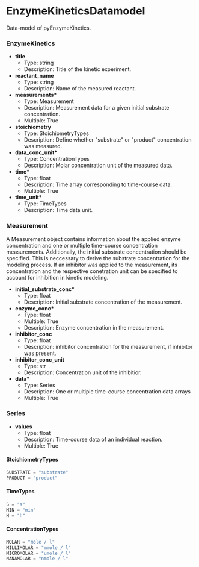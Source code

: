 # EnzymeKineticsDatamodel

Data-model of pyEnzymeKinetics.

### EnzymeKinetics

- __title__
  - Type: string
  - Description: Title of the kinetic experiment.
- __reactant_name__
  - Type: string
  - Description: Name of the measured reactant.
- __measurements*__
  - Type: Measurement
  - Description: Measurement data for a given initial substrate concentration.
  - Multiple: True
- __stoichiometry__
  - Type: StoichiometryTypes
  - Description: Define whether "substrate" or "product" concentration was measured.
- __data_conc_unit*__
  - Type: ConcentrationTypes
  - Description: Molar concentration unit of the measured data.
- __time*__
  - Type: float
  - Description: Time array corresponding to time-course data.
  - Multiple: True
- __time_unit*__
  - Type: TimeTypes
  - Description: Time data unit.

### Measurement

A Measurement object contains information about the applied enzyme concentration and one or multiple time-course concentration measurements. Additionally, the initial substrate concentration should be specified. This is neccessary to derive the substrate concentration for the modeling process. If an inhibitor was applied to the measurement, its concentration and the respective conetration unit can be specified to account for inhibition in kinetic modeling.

- __initial_substrate_conc*__
  - Type: float
  - Description: Initial substrate concentration of the measurement.
- __enzyme_conc*__
  - Type: float
  - Multiple: True
  - Description: Enzyme concentration in the measurement.
- __inhibitor_conc__
  - Type: float
  - Description: inhibitor concentration for the measurement, if inhibitor was present.
- __inhibitor_conc_unit__
  - Type: str
  - Description: Concentration unit of the inhibitior.
- __data*__
  - Type: Series
  - Description: One or multiple time-course concentration data arrays
  - Multiple: True

### Series
- __values__
  - Type: float
  - Description: Time-course data of an individual reaction.
  - Multiple: True

#### StoichiometryTypes

```python
SUBSTRATE = "substrate"
PRODUCT = "product"
```

#### TimeTypes

```python
S = "s"
MIN = "min"
H = "h"
```

#### ConcentrationTypes

```python
MOLAR = "mole / l"
MILLIMOLAR = "mmole / l"
MICROMOLAR = "umole / l"
NANAMOLAR = "nmole / l"
```
